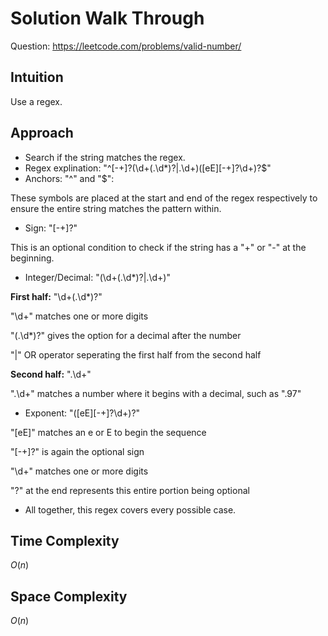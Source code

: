 # Solution Walk Through
Question: https://leetcode.com/problems/valid-number/

## Intuition
Use a regex.

## Approach
- Search if the string matches the regex.
- Regex explination: "^[-+]?(\d+(\.\d*)?|\.\d+)([eE][-+]?\d+)?$"
- Anchors: "^" and "$":

These symbols are placed at the start and end of the regex respectively to ensure the entire string matches the pattern within.

- Sign: "[-+]?"

This is an optional condition to check if the string has a "+" or "-" at the beginning.

- Integer/Decimal: "(\d+(\.\d*)?|\.\d+)"

**First half:** "\d+(\.\d*)?"

"\d+" matches one or more digits

"(\.\d*)?" gives the option for a decimal after the number

"|" OR operator seperating the first half from the second half

**Second half:** "\.\d+"

"\.\d+" matches a number where it begins with a decimal, such as ".97"

- Exponent: "([eE][-+]?\d+)?"

"[eE]" matches an e or E to begin the sequence

"[-+]?" is again the optional sign

"\d+" matches one or more digits

"?" at the end represents this entire portion being optional

- All together, this regex covers every possible case.

## Time Complexity
$O(n)$

## Space Complexity
$O(n)$